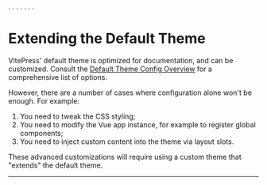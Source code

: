 .
.
.
.
.
.
.

# Extending the Default Theme

VitePress' default theme is optimized for documentation, and can be customized. Consult the [Default Theme Config Overview](https://vitepress.dev/reference/default-theme-config) for a comprehensive list of options.


However, there are a number of cases where configuration alone won't be enough. For example:

1. You need to tweak the CSS styling;
2. You need to modify the Vue app instance, for example to register global components;
3. You need to inject custom content into the theme via layout slots.

These advanced customizations will require using a custom theme that "extends" the default theme.


___


